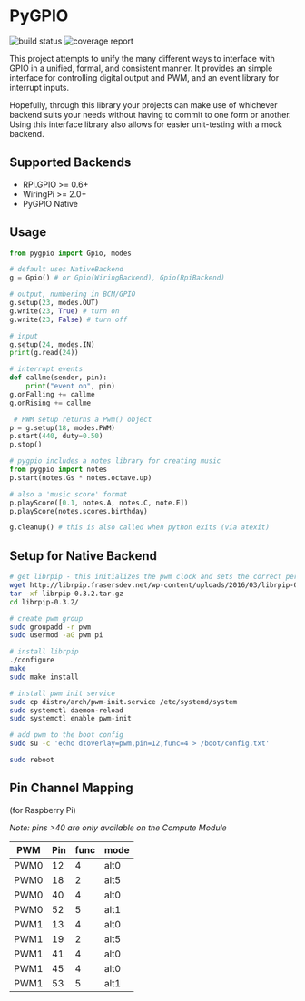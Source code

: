 PyGPIO
======

![build status](https://git.mk2es.com.au/gwillz/pygpio/badges/master/build.svg)
![coverage report](https://git.mk2es.com.au/gwillz/pygpio/badges/master/coverage.svg)

This project attempts to unify the many different ways to interface with GPIO
in a unified, formal, and consistent manner. It provides an simple interface for
controlling digital output and PWM, and an event library for interrupt inputs.

Hopefully, through this library your projects can make use of whichever backend
suits your needs without having to commit to one form or another. Using this
interface library also allows for easier unit-testing with a mock backend.


Supported Backends
-----------------------------------
 + RPi.GPIO >= 0.6+
 + WiringPi >= 2.0+
 + PyGPIO Native


Usage
-----
```python
from pygpio import Gpio, modes

# default uses NativeBackend
g = Gpio() # or Gpio(WiringBackend), Gpio(RpiBackend)

# output, numbering in BCM/GPIO
g.setup(23, modes.OUT)
g.write(23, True) # turn on
g.write(23, False) # turn off

# input
g.setup(24, modes.IN)
print(g.read(24))

# interrupt events
def callme(sender, pin):
    print("event on", pin)
g.onFalling += callme
g.onRising += callme

 # PWM setup returns a Pwm() object
p = g.setup(18, modes.PWM)
p.start(440, duty=0.50)
p.stop()

# pygpio includes a notes library for creating music
from pygpio import notes
p.start(notes.Gs * notes.octave.up)

# also a 'music score' format
p.playScore([0.1, notes.A, notes.C, note.E])
p.playScore(notes.scores.birthday)

g.cleanup() # this is also called when python exits (via atexit)
```


Setup for Native Backend
------------------------
```sh
# get librpip - this initializes the pwm clock and sets the correct permissions
wget http://librpip.frasersdev.net/wp-content/uploads/2016/03/librpip-0.3.2.tar.gz
tar -xf librpip-0.3.2.tar.gz
cd librpip-0.3.2/

# create pwm group
sudo groupadd -r pwm
sudo usermod -aG pwm pi

# install librpip
./configure
make
sudo make install

# install pwm init service
sudo cp distro/arch/pwm-init.service /etc/systemd/system
sudo systemctl daemon-reload
sudo systemctl enable pwm-init

# add pwm to the boot config
sudo su -c 'echo dtoverlay=pwm,pin=12,func=4 > /boot/config.txt'

sudo reboot
```


Pin Channel Mapping
-------------------

(for Raspberry Pi)

*Note: pins >40 are only available on the Compute Module*


| PWM  | Pin | func | mode |
|------|-----|------|------|
| PWM0 | 12  | 4    | alt0 |
| PWM0 | 18  | 2    | alt5 |
| PWM0 | 40  | 4    | alt0 |
| PWM0 | 52  | 5    | alt1 |
| PWM1 | 13  | 4    | alt0 |
| PWM1 | 19  | 2    | alt5 |
| PWM1 | 41  | 4    | alt0 |
| PWM1 | 45  | 4    | alt0 |
| PWM1 | 53  | 5    | alt1 |

